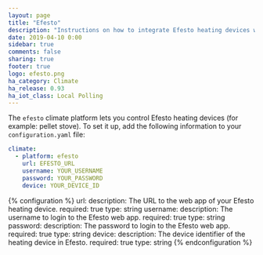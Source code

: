 ```yaml
---
layout: page
title: "Efesto"
description: "Instructions on how to integrate Efesto heating devices within Home Assistant."
date: 2019-04-10 0:00
sidebar: true
comments: false
sharing: true
footer: true
logo: efesto.png
ha_category: Climate
ha_release: 0.93
ha_iot_class: Local Polling
---
```



The `efesto` climate platform lets you control Efesto heating devices (for example: pellet stove). To set it up, add the following information to your `configuration.yaml` file:

```yaml
climate:
  - platform: efesto
    url: EFESTO_URL
    username: YOUR_USERNAME
    password: YOUR_PASSWORD
    device: YOUR_DEVICE_ID
```

{% configuration %}
url:
  description: The URL to the web app of your Efesto heating device.
  required: true
  type: string
username:
  description: The username to login to the Efesto web app.
  required: true
  type: string
password:
  description: The password to login to the Efesto web app.
  required: true
  type: string
device:
  description: The device identifier of the heating device in Efesto.
  required: true
  type: string
{% endconfiguration %}
